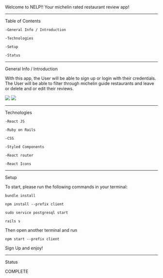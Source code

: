 Welcome to NELP!! Your michelin rated restaurant review app!

--------------------------------------------------------------------------------

Table of Contents

    -General Info / Introduction

    -Technologies

    -Setup

    -Status

-----------------------------------------------------------------------

General Info / Introduction

With this app, the User will be able to sign up or login with their credentials. The User will be able to filter through michelin guide restaurants and leave or delete and or edit their reviews.

<img src="https://i.postimg.cc/8cYBbyvs/loginnelp.jpg"/> 
<img src="https://i.postimg.cc/vBqWQP3X/signupnelp.jpg"/>

---------------------------------------------------------

Technologies

    -React JS

    -Ruby on Rails

    -CSS

    -Styled Components

    -React router

    -React Icons

---------------------------------------------------------

Setup


To start, please run the following commands in your terminal:

    bundle install

    npm install --prefix client
     
    sudo service postgresql start

    rails s

Then open another terminal and run

    npm start --prefix client

Sign Up and enjoy!
     

---------------------------------------------------------

Status

COMPLETE